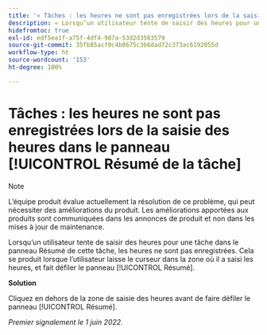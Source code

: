 ```yaml
---
title: '« Tâches : les heures ne sont pas enregistrées lors de la saisie des heures dans le panneau [!UICONTROL Résumé de la tâche] »'
description: « Lorsqu’un utilisateur tente de saisir des heures pour une tâche dans le panneau Résumé de cette tâche, les heures ne sont pas enregistrées. Cela se produit lorsque l’utilisateur laisse le curseur dans la zone où il a saisi les heures, et fait défiler le panneau [!UICONTROL Résumé]. »
hidefromtoc: true
exl-id: edf5ea1f-a75f-4df4-987a-53d2d3563579
source-git-commit: 35fb85acf0c4b8675c3b6dad72c373ac6192055d
workflow-type: ht
source-wordcount: '153'
ht-degree: 100%

---
```


# Tâches : les heures ne sont pas enregistrées lors de la saisie des heures dans le panneau [!UICONTROL Résumé de la tâche]

<!--Converted to story-->

>[!NOTE]
>
>L’équipe produit évalue actuellement la résolution de ce problème, qui peut nécessiter des améliorations du produit. Les améliorations apportées aux produits sont communiquées dans les annonces de produit et non dans les mises à jour de maintenance.

Lorsqu’un utilisateur tente de saisir des heures pour une tâche dans le panneau Résumé de cette tâche, les heures ne sont pas enregistrées. Cela se produit lorsque l’utilisateur laisse le curseur dans la zone où il a saisi les heures, et fait défiler le panneau [!UICONTROL Résumé].

**Solution**

Cliquez en dehors de la zone de saisie des heures avant de faire défiler le panneau [!UICONTROL Résumé].

_Premier signalement le 1 juin 2022._
